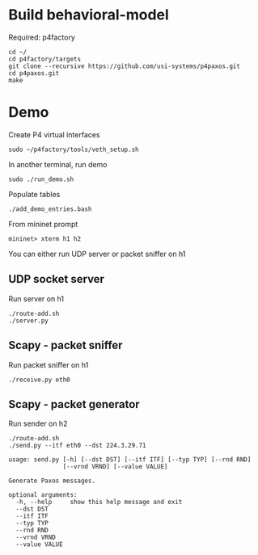 # Build behavioral-model
Required: p4factory

```
cd ~/
cd p4factory/targets
git clone --recursive https://github.com/usi-systems/p4paxos.git
cd p4paxos.git 
make
```

# Demo

Create P4 virtual interfaces
```
sudo ~/p4factory/tools/veth_setup.sh
```

In another terminal, run demo

```
sudo ./run_demo.sh
```

Populate tables
```
./add_demo_entries.bash
```

From mininet prompt

```
mininet> xterm h1 h2
```

You can either run UDP server or packet sniffer on h1

## UDP socket server

Run server on h1

```
./route-add.sh
./server.py
```

## Scapy - packet sniffer

Run packet sniffer on h1

```
./receive.py eth0
```

## Scapy - packet generator

Run sender on h2

```
./route-add.sh
./send.py --itf eth0 --dst 224.3.29.71

usage: send.py [-h] [--dst DST] [--itf ITF] [--typ TYP] [--rnd RND]
               [--vrnd VRND] [--value VALUE]

Generate Paxos messages.

optional arguments:
  -h, --help     show this help message and exit
  --dst DST
  --itf ITF
  --typ TYP
  --rnd RND
  --vrnd VRND
  --value VALUE
```
